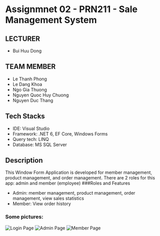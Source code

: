# Assignmnet 02 - PRN211 - Sale Management System
## LECTURER
- Bui Huu Dong
## TEAM MEMBER 
- Le Thanh Phong
- Le Dang Khoa
- Ngo Gia Thuong
- Nguyen Quoc Huy Chuong
- Nguyen Duc Thang
## Tech Stacks
* IDE: Visual Studio
* Framework: .NET 6, EF Core, Windows Forms
* Query tech: LINQ
* Database: MS SQL Server
## Description
This Window Form Application is developed for member management, product management, and order management. There are 2 roles for this app: admin and member (employee)
###Roles and Features
* Admin: member management, product management, order management, view sales statistics
* Member: View order history
### Some pictures:
![Login Page](https://github.com/khoaLe12/Picture/blob/main/loginPage.png)
![Admin Page](https://github.com/khoaLe12/Picture/blob/main/adminPage.png)
![Member Page](https://github.com/khoaLe12/Picture/blob/main/memberPage.png)

